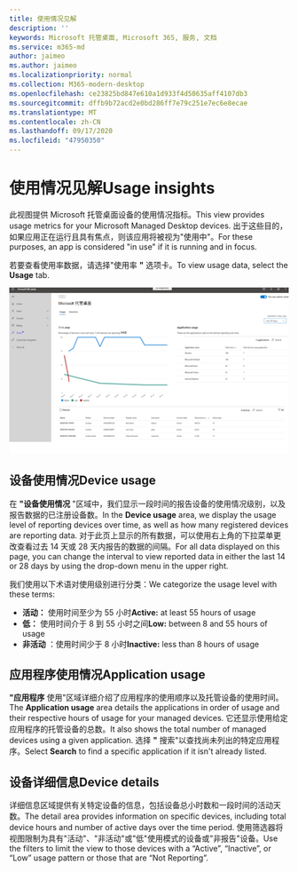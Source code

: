 ```yaml
---
title: 使用情况见解
description: ''
keywords: Microsoft 托管桌面, Microsoft 365, 服务, 文档
ms.service: m365-md
author: jaimeo
ms.author: jaimeo
ms.localizationpriority: normal
ms.collection: M365-modern-desktop
ms.openlocfilehash: ce23825bd847e610a1d933f4d50635aff4107db3
ms.sourcegitcommit: dffb9b72acd2e0bd286ff7e79c251e7ec6e8ecae
ms.translationtype: MT
ms.contentlocale: zh-CN
ms.lasthandoff: 09/17/2020
ms.locfileid: "47950350"
---
```

# <a name="usage-insights"></a><span data-ttu-id="378fb-103">使用情况见解</span><span class="sxs-lookup"><span data-stu-id="378fb-103">Usage insights</span></span>
<span data-ttu-id="378fb-104">此视图提供 Microsoft 托管桌面设备的使用情况指标。</span><span class="sxs-lookup"><span data-stu-id="378fb-104">This view provides usage metrics for your Microsoft Managed Desktop devices.</span></span> <span data-ttu-id="378fb-105">出于这些目的，如果应用正在运行且具有焦点，则该应用将被视为"使用中"。</span><span class="sxs-lookup"><span data-stu-id="378fb-105">For these purposes, an app is considered "in use" if it is running and in focus.</span></span>

<span data-ttu-id="378fb-106">若要查看使用率数据，请选择"使用率 **"** 选项卡。</span><span class="sxs-lookup"><span data-stu-id="378fb-106">To view usage data, select the **Usage** tab.</span></span>

![使用窗格。](../../media/insights_usage.png)

## <a name="device-usage"></a><span data-ttu-id="378fb-111">设备使用情况</span><span class="sxs-lookup"><span data-stu-id="378fb-111">Device usage</span></span>

<span data-ttu-id="378fb-112">在 **"设备使用情况** "区域中，我们显示一段时间的报告设备的使用情况级别，以及报告数据的已注册设备数。</span><span class="sxs-lookup"><span data-stu-id="378fb-112">In the **Device usage** area, we display the usage level of reporting devices over time, as well as how many registered devices are reporting data.</span></span> <span data-ttu-id="378fb-113">对于此页上显示的所有数据，可以使用右上角的下拉菜单更改查看过去 14 天或 28 天内报告的数据的间隔。</span><span class="sxs-lookup"><span data-stu-id="378fb-113">For all data displayed on this page, you can change the interval to view reported data in either the last 14 or 28 days by using the drop-down menu in the upper right.</span></span>

<span data-ttu-id="378fb-114">我们使用以下术语对使用级别进行分类：</span><span class="sxs-lookup"><span data-stu-id="378fb-114">We categorize the usage level with these terms:</span></span>

- <span data-ttu-id="378fb-115">**活动：** 使用时间至少为 55 小时</span><span class="sxs-lookup"><span data-stu-id="378fb-115">**Active:** at least 55 hours of usage</span></span>
- <span data-ttu-id="378fb-116">**低：** 使用时间介于 8 到 55 小时之间</span><span class="sxs-lookup"><span data-stu-id="378fb-116">**Low:** between 8 and 55 hours of usage</span></span>
- <span data-ttu-id="378fb-117">**非活动** ：使用时间少于 8 小时</span><span class="sxs-lookup"><span data-stu-id="378fb-117">**Inactive:** less than 8 hours of usage</span></span>




## <a name="application-usage"></a><span data-ttu-id="378fb-118">应用程序使用情况</span><span class="sxs-lookup"><span data-stu-id="378fb-118">Application usage</span></span>

<span data-ttu-id="378fb-119">**"应用程序** 使用"区域详细介绍了应用程序的使用顺序以及托管设备的使用时间。</span><span class="sxs-lookup"><span data-stu-id="378fb-119">The **Application usage** area details the applications in order of usage and their respective hours of usage for your managed devices.</span></span> <span data-ttu-id="378fb-120">它还显示使用给定应用程序的托管设备的总数。</span><span class="sxs-lookup"><span data-stu-id="378fb-120">It also shows the total number of managed devices using a given application.</span></span> <span data-ttu-id="378fb-121">选择 **"** 搜索"以查找尚未列出的特定应用程序。</span><span class="sxs-lookup"><span data-stu-id="378fb-121">Select **Search** to find a specific application if it isn't already listed.</span></span>


## <a name="device-details"></a><span data-ttu-id="378fb-122">设备详细信息</span><span class="sxs-lookup"><span data-stu-id="378fb-122">Device details</span></span>
<span data-ttu-id="378fb-123">详细信息区域提供有关特定设备的信息，包括设备总小时数和一段时间的活动天数。</span><span class="sxs-lookup"><span data-stu-id="378fb-123">The detail area provides information on specific devices, including total device hours and number of active days over the time period.</span></span> <span data-ttu-id="378fb-124">使用筛选器将视图限制为具有"活动"、"非活动"或"低"使用模式的设备或"非报告"设备。</span><span class="sxs-lookup"><span data-stu-id="378fb-124">Use the filters to limit the view to those devices with a “Active”, “Inactive”, or “Low” usage pattern or those that are “Not Reporting”.</span></span> 
